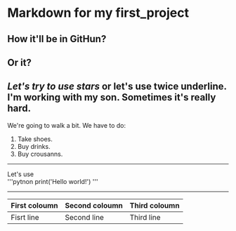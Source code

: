 # Markdown for my first_project


## How it'll be in GitHun?  
## Or it?

*Let's try to use stars* or __let's use twice underline__.  
I'm working with my son. Sometimes it's really hard.
---
We're going to walk a bit. We have to do:  
1. Take shoes.  
2. Buy drinks.  
3. Buy crousanns.


---

Let's use  
'''pytnon
print('Hello world!')
'''

***

|First coloumn|Second coloumn|Third coloumn|
|-------------|--------------|-------------|
|Fisrt line   |Second line   |Third line   |